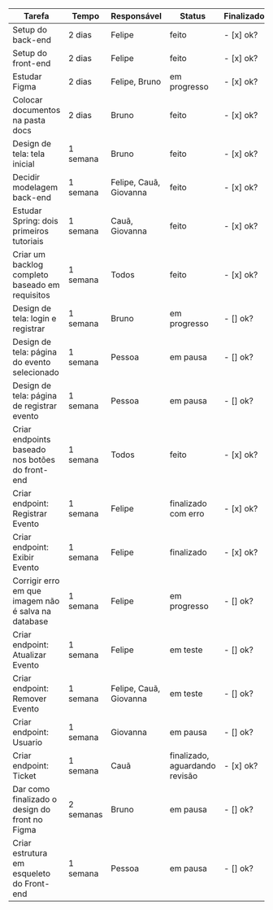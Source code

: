 | Tarefa           | Tempo | Responsável   |  Status | Finalizado | 
|----------------|---------------|---------------|----------------|-----------|
| Setup do back-end | 2 dias  | Felipe | feito | - [x] ok?
| Setup do front-end | 2 dias  | Felipe  | feito | - [x] ok?
| Estudar Figma  | 2 dias  | Felipe, Bruno | em progresso | - [x] ok?
| Colocar documentos na pasta docs | 2 dias  | Bruno  | feito | - [x] ok?
| Design de tela: tela inicial | 1 semana  | Bruno | feito | - [x] ok?
| Decidir modelagem back-end | 1 semana  | Felipe, Cauã, Giovanna | feito | - [x] ok?
| Estudar Spring: dois primeiros tutoriais | 1 semana | Cauã, Giovanna | feito | - [x] ok?
| Criar um backlog completo baseado em requisitos | 1 semana | Todos | feito | - [x] ok?
| Design de tela: login e registrar | 1 semana | Bruno | em progresso | - [] ok?
| Design de tela: página do evento selecionado | 1 semana | Pessoa | em pausa | - [] ok?
| Design de tela: página de registrar evento | 1 semana | Pessoa | em pausa | - [] ok?
| Criar endpoints baseado nos botões do front-end | 1 semana | Todos | feito | - [x] ok?
| Criar endpoint: Registrar Evento | 1 semana | Felipe| finalizado com erro | - [x] ok?
| Criar endpoint: Exibir Evento | 1 semana | Felipe| finalizado | - [x] ok?
| Corrigir erro em que imagem não é salva na database | 1 semana | Felipe | em progresso | - [] ok?
| Criar endpoint: Atualizar Evento | 1 semana | Felipe| em teste | - [] ok?
| Criar endpoint: Remover Evento | 1 semana | Felipe, Cauã, Giovanna | em teste | - [] ok?
| Criar endpoint: Usuario | 1 semana | Giovanna | em pausa | - [] ok?
| Criar endpoint: Ticket | 1 semana | Cauã | finalizado, aguardando revisão | - [x] ok?
| Dar como finalizado o design do front no Figma | 2 semanas | Bruno | em pausa | - [] ok?
| Criar estrutura em esqueleto do Front-end | 1 semana | Pessoa | em pausa | - [] ok?
